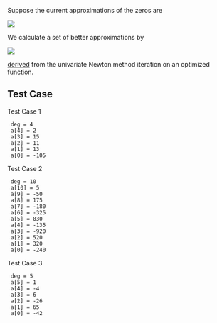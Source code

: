Suppose the current approximations of the zeros are

<img src="http://latex.codecogs.com/gif.latex?z_1,\dots,z_n\in\mathbb{C}"/>

We calculate a set of better approximations by

<img src="http://latex.codecogs.com/gif.latex?z_k'=z_k-\frac1{\frac{p'(z_k)}{p(z_k)}-\sum_{j=0;\,j!=k}^n\frac1{z_k-z_j}}"/>

[derived](https://en.wikipedia.org/wiki/Aberth_method) from the univariate Newton method iteration on an optimized function.


## Test Case

Test Case 1
```
 deg = 4
 a[4] = 2 
 a[3] = 15
 a[2] = 11
 a[1] = 13
 a[0] = -105
```
 
Test Case 2
```
 deg = 10
 a[10] = 5
 a[9] = -50
 a[8] = 175
 a[7] = -180
 a[6] = -325
 a[5] = 830
 a[4] = -135
 a[3] = -920
 a[2] = 520
 a[1] = 320
 a[0] = -240
```

Test Case 3
```
 deg = 5
 a[5] = 1
 a[4] = -4
 a[3] = 6
 a[2] = -26
 a[1] = 65
 a[0] = -42
```
